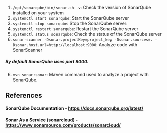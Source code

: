 1. ```/opt/sonarqube/bin/sonar.sh -v```: Check the version of SonarQube installed on your system
2. ```systemctl start sonarqube```: Start the SonarQube server
3. ```systemctl stop sonarqube```: Stop the SonarQube server:
4. ```systemctl restart sonarqube```: Restart the SonarQube server
5. ```systemctl status sonarqube```: Check the status of the SonarQube server
6. ```sonar-scanner -Dsonar.projectKey=project_key -Dsonar.sources=. -Dsonar.host.url=http://localhost:9000```: Analyze code with SonarScanner
##### By default SonarQube uses port 9000.
6. ```mvn sonar:sonar```: Maven command used to analyze a project with SonarQube. 


## References

#### SonarQube Documentation - https://docs.sonarqube.org/latest/
#### Sonar As a Service (sonarcloud)  - https://www.sonarsource.com/products/sonarcloud/

